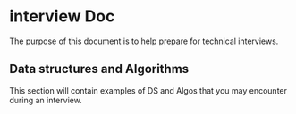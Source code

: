 # interview Doc
The purpose of this document is to help prepare for technical interviews. 

## Data structures and Algorithms
This section will contain examples of DS and Algos that you may encounter during an interview. 
